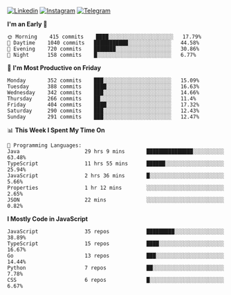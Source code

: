 [![Linkedin](https://img.shields.io/badge/-Archie-blue?style=flat-square&labelColor=gray&logo=Linkedin&logoColor=white&link=https://www.linkedin.com/in/archisdi)](https://www.linkedin.com/in/archisdi)
[![Instagram](https://img.shields.io/badge/-@archisdi-orange?style=flat-square&labelColor=gray&logo=Instagram&logoColor=white&link=https://www.instagram.com/archisdi)](https://www.instagram.com/archisdi)
[![Telegram](https://img.shields.io/badge/-aai-informational?style=flat-square&labelColor=gray&logo=telegram&logoColor=white&link=https://t.me/archisdi)](https://t.me/archisdi)

<!--START_SECTION:waka-->
**I'm an Early 🐤** 

```text
🌞 Morning    415 commits    ████░░░░░░░░░░░░░░░░░░░░░   17.79% 
🌆 Daytime    1040 commits   ███████████░░░░░░░░░░░░░░   44.58% 
🌃 Evening    720 commits    ███████░░░░░░░░░░░░░░░░░░   30.86% 
🌙 Night      158 commits    █░░░░░░░░░░░░░░░░░░░░░░░░   6.77%

```
📅 **I'm Most Productive on Friday** 

```text
Monday       352 commits    ███░░░░░░░░░░░░░░░░░░░░░░   15.09% 
Tuesday      388 commits    ████░░░░░░░░░░░░░░░░░░░░░   16.63% 
Wednesday    342 commits    ███░░░░░░░░░░░░░░░░░░░░░░   14.66% 
Thursday     266 commits    ██░░░░░░░░░░░░░░░░░░░░░░░   11.4% 
Friday       404 commits    ████░░░░░░░░░░░░░░░░░░░░░   17.32% 
Saturday     290 commits    ███░░░░░░░░░░░░░░░░░░░░░░   12.43% 
Sunday       291 commits    ███░░░░░░░░░░░░░░░░░░░░░░   12.47%

```


📊 **This Week I Spent My Time On** 

```text
💬 Programming Languages: 
Java                     29 hrs 9 mins       ███████████████░░░░░░░░░░   63.48% 
TypeScript               11 hrs 55 mins      ██████░░░░░░░░░░░░░░░░░░░   25.94% 
JavaScript               2 hrs 36 mins       █░░░░░░░░░░░░░░░░░░░░░░░░   5.66% 
Properties               1 hr 12 mins        ░░░░░░░░░░░░░░░░░░░░░░░░░   2.65% 
JSON                     22 mins             ░░░░░░░░░░░░░░░░░░░░░░░░░   0.82%

```

**I Mostly Code in JavaScript** 

```text
JavaScript               35 repos            █████████░░░░░░░░░░░░░░░░   38.89% 
TypeScript               15 repos            ████░░░░░░░░░░░░░░░░░░░░░   16.67% 
Go                       13 repos            ███░░░░░░░░░░░░░░░░░░░░░░   14.44% 
Python                   7 repos             ██░░░░░░░░░░░░░░░░░░░░░░░   7.78% 
CSS                      6 repos             █░░░░░░░░░░░░░░░░░░░░░░░░   6.67%

```



<!--END_SECTION:waka-->